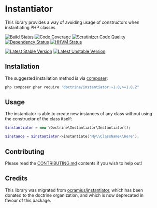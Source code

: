 # Instantiator

This library provides a way of avoiding usage of constructors when instantiating PHP classes.

[![Build Status](https://travis-ci.org/doctrine/instantiator.svg?branch=master)](https://travis-ci.org/doctrine/instantiator)
[![Code Coverage](https://scrutinizer-ci.com/g/doctrine/instantiator/badges/coverage.png?b=master)](https://scrutinizer-ci.com/g/doctrine/instantiator/?branch=master)
[![Scrutinizer Code Quality](https://scrutinizer-ci.com/g/doctrine/instantiator/badges/quality-score.png?b=master)](https://scrutinizer-ci.com/g/doctrine/instantiator/?branch=master)
[![Dependency Status](https://www.versioneye.com/package/php--doctrine--instantiator/badge.svg)](https://www.versioneye.com/package/php--doctrine--instantiator)
[![HHVM Status](http://hhvm.h4cc.de/badge/doctrine/instantiator.png)](http://hhvm.h4cc.de/package/doctrine/instantiator)

[![Latest Stable Version](https://poser.pugx.org/doctrine/instantiator/v/stable.png)](https://packagist.org/packages/doctrine/instantiator)
[![Latest Unstable Version](https://poser.pugx.org/doctrine/instantiator/v/unstable.png)](https://packagist.org/packages/doctrine/instantiator)

## Installation

The suggested installation method is via [composer](https://getcomposer.org/):

```sh
php composer.phar require "doctrine/instantiator:~1.0,>=1.0.2"
```

## Usage

The instantiator is able to create new instances of any class without using the constructor of the class
itself:

```php
$instantiator = new \Doctrine\Instantiator\Instantiator();

$instance = $instantiator->instantiate('My\\ClassName\\Here');
```

## Contributing

Please read the [CONTRIBUTING.md](CONTRIBUTING.md) contents if you wish to help out!

## Credits

This library was migrated from [ocramius/instantiator](https://github.com/Ocramius/Instantiator), which
has been donated to the doctrine organization, and which is now deprecated in favour of this package.
